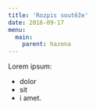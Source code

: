 ```yaml
---
title: 'Rozpis soutěže'
date: 2016-09-17
menu:
  main:
    parent: hazena
---
```


Lorem ipsum:
* dolor
* sit
* i amet.
